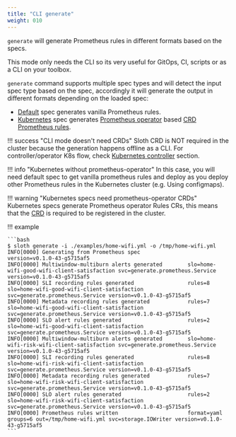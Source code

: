 ```yaml
---
title: "CLI generate"
weight: 010
---
```


`generate` will generate Prometheus rules in different formats based on the specs.

This mode only needs the CLI so its very useful for GitOps, CI, scripts or as a CLI on your toolbox.

`generate` command supports multiple spec types and will detect the input spec type based on the spec, accordingly it will generate the output in different formats depending on the loaded spec:

- [Default](../specs/default.md) spec generates vanilla Prometheus rules.
- [Kubernetes](../specs/kubernetes.md) spec generates [Prometheus operator][prometheus-operator] based [CRD Prometheus rules][prom-op-rules].

!!! success "CLI mode doesn't need CRDs"
    Sloth CRD is NOT required in the cluster because the generation happens offline as a CLI. For controller/operator K8s flow, check [Kubernetes controller](./kubernetes.md) section.

!!! info "Kubernetes without prometheus-operator"
    In this case, you will need default spec to get vanilla prometheus rules and deploy as you deploy other Prometheus rules in the Kubernetes cluster (e.g. Using configmaps).

!!! warning "Kubernetes specs need prometheus-operator CRDs"
    Kubernetes specs generate Prometheus operator Rules CRs, this means that the [CRD][prom-op-rules-crd] is required to be registered in the cluster.


!!! example

    ```bash
    $ sloth generate -i ./examples/home-wifi.yml -o /tmp/home-wifi.yml
    INFO[0000] Generating from Prometheus spec               version=v0.1.0-43-g5715af5
    INFO[0000] Multiwindow-multiburn alerts generated        slo=home-wifi-good-wifi-client-satisfaction svc=generate.prometheus.Service version=v0.1.0-43-g5715af5
    INFO[0000] SLI recording rules generated                 rules=8 slo=home-wifi-good-wifi-client-satisfaction svc=generate.prometheus.Service version=v0.1.0-43-g5715af5
    INFO[0000] Metadata recording rules generated            rules=7 slo=home-wifi-good-wifi-client-satisfaction svc=generate.prometheus.Service version=v0.1.0-43-g5715af5
    INFO[0000] SLO alert rules generated                     rules=2 slo=home-wifi-good-wifi-client-satisfaction svc=generate.prometheus.Service version=v0.1.0-43-g5715af5
    INFO[0000] Multiwindow-multiburn alerts generated        slo=home-wifi-risk-wifi-client-satisfaction svc=generate.prometheus.Service version=v0.1.0-43-g5715af5
    INFO[0000] SLI recording rules generated                 rules=8 slo=home-wifi-risk-wifi-client-satisfaction svc=generate.prometheus.Service version=v0.1.0-43-g5715af5
    INFO[0000] Metadata recording rules generated            rules=7 slo=home-wifi-risk-wifi-client-satisfaction svc=generate.prometheus.Service version=v0.1.0-43-g5715af5
    INFO[0000] SLO alert rules generated                     rules=2 slo=home-wifi-risk-wifi-client-satisfaction svc=generate.prometheus.Service version=v0.1.0-43-g5715af5
    INFO[0000] Prometheus rules written                      format=yaml groups=6 out=/tmp/home-wifi.yml svc=storage.IOWriter version=v0.1.0-43-g5715af5
    ```

[prometheus-operator]: https://github.com/prometheus-operator
[prom-op-rules]: https://github.com/prometheus-operator/prometheus-operator/blob/master/Documentation/api.md#prometheusrule
[prom-op-rules-crd]: https://github.com/prometheus-operator/kube-prometheus/blob/main/manifests/setup/prometheus-operator-0prometheusruleCustomResourceDefinition.yaml
